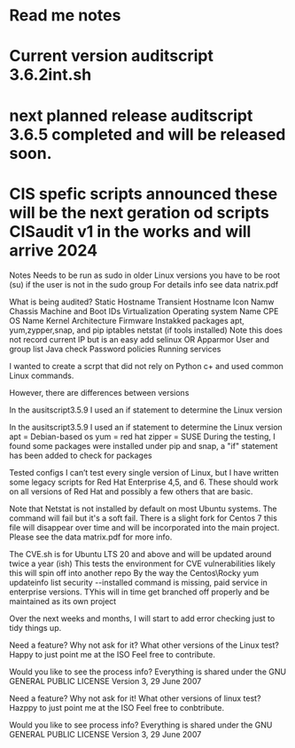 # Read me notes
# Current version auditscript 3.6.2int.sh
# next planned release auditscript 3.6.5 completed and will be released soon.
# CIS spefic scripts announced these will be the next geration od scripts CISaudit v1 in the works and will arrive 2024

Notes
Needs to be run as sudo in older Linux versions you have to be root (su) if the user is not in the sudo group
For details info see data natrix.pdf

What is being audited?
Static Hostname
Transient Hostname
Icon Namw
Chassis
Machine and Boot IDs
Virtualization
Operating system Name
CPE OS Name
Kernel
Architecture
Firmware
Instakked packages apt, yum,zypper,snap, and pip
iptables
netstat (if tools installed) Note this does not record current IP but is an easy add
selinux OR Apparmor
User and group list
Java check
Password policies
Running services

I wanted to create a scrpt that did not rely on Python c+ and used common Linux commands.

However, there are differences between versions

In the ausitscript3.5.9 I used an if statement to determine the Linux version

In the ausitscript3.5.9 I used an if statement to determine the Linux version
apt = Debian-based os
yum = red hat
zipper = SUSE
During the testing, I found some packages were installed under pip and snap, a "if" statement has been added to check for packages 

Tested configs
I can’t test every single version of Linux, but I have written some legacy scripts for Red Hat Enterprise 4,5, and 6. These should work on all versions of Red Hat and possibly a few others that are basic.

Note that Netstat is not installed by default on most Ubuntu systems. The command will fail but it's a soft fail.
There is a slight fork for Centos 7 this file will disappear over time and will be incorporated into the main project.
Please see the data matrix.pdf for more info.

The CVE.sh is for Ubuntu LTS 20 and above and will be updated around twice a year (ish)
This tests the environment for CVE vulnerabilities likely this will spin off into another repo 
By the way the Centos\Rocky yum updateinfo list security --installed command is missing, paid service in enterprise versions. TYhis will in time get branched off properly and be maintained as its own project

Over the next weeks and months, I will start to add error checking just to tidy things up.

Need a feature? Why not ask for it?
What other versions of the Linux test? Happy to just point me at the ISO
Feel free to contribute.

Would you like to see the process info?
Everything is shared under the GNU GENERAL PUBLIC LICENSE Version 3, 29 June 2007

Need a feature? Why not ask for it!
What other versions of linux test? Hazppy to just point me at the ISO
Feel free to conbtribute.


Would you like to see process info?
Everything is shared under the GNU GENERAL PUBLIC LICENSE Version 3, 29 June 2007
